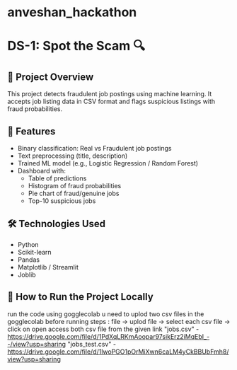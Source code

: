 # anveshan_hackathon
# DS-1: Spot the Scam 🔍

## 📌 Project Overview
This project detects fraudulent job postings using machine learning. It accepts job listing data in CSV format and flags suspicious listings with fraud probabilities.

## 🧠 Features
- Binary classification: Real vs Fraudulent job postings
- Text preprocessing (title, description)
- Trained ML model (e.g., Logistic Regression / Random Forest)
- Dashboard with:
  - Table of predictions
  - Histogram of fraud probabilities
  - Pie chart of fraud/genuine jobs
  - Top-10 suspicious jobs

## 🛠️ Technologies Used
- Python
- Scikit-learn
- Pandas
- Matplotlib / Streamlit
- Joblib

## 🚀 How to Run the Project Locally
run the code using gogglecolab 
u need to uplod two csv files in the gogglecolab before running
steps : file -> uplod file -> select each csv file -> click on open
access both csv file from the given link
"jobs.csv" - https://drive.google.com/file/d/1PdXqLRKmAoopar97sikErz2iMqEbI_--/view?usp=sharing
"jobs_test.csv" - https://drive.google.com/file/d/1lwoPGO1pOrMiXwn6caLM4yCkBBUbFmh8/view?usp=sharing


